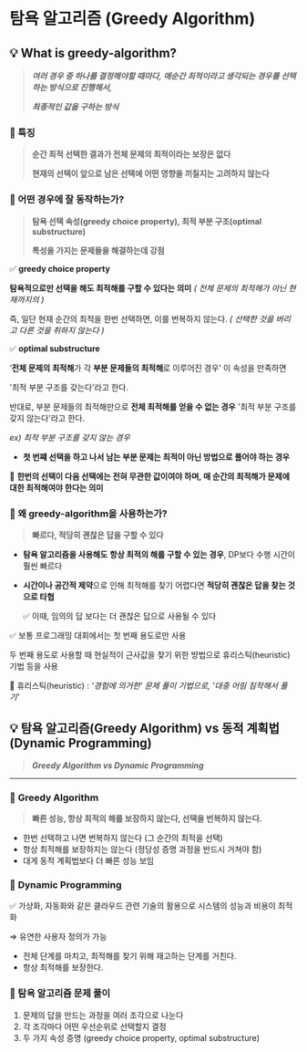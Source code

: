 # 탐욕 알고리즘 (Greedy Algorithm)

## 💡 What is greedy-algorithm?

> ***여러 경우 중 하나를 결정해야할 때마다, 매순간 최적이라고 생각되는 경우를 선택하는 방식으로 진행해서,***
> 
> 
> ***최종적인 값을 구하는 방식***
> 

### 📌 특징

> **순간 최적 선택한 결과가 전체 문제의 최적이라는 보장은 없다**
> 
> 
> **현재의 선택이 앞으로 남은 선택에 어떤 영향을 끼칠지는 고려하지 않는다**
> 

### 📌 어떤 경우에 잘 동작하는가?

> **탐욕 선택 속성(greedy choice property), 최적 부분 구조(optimal substructure)**
> 
> 
> **특성을 가지는 문제들을 해결하는데 강점**
> 

✅ **greedy choice property**

**탐욕적으로만 선택을 해도 최적해를 구할 수 있다는 의미** *( 전체 문제의 최적해가 아닌 현재까지의 )*

즉, 일단 현재 순간의 최적을 한번 선택하면, 이를 번복하지 않는다. *( 선택한 것을 버리고 다른 것을 취하지 않는다 )*

✅ **optimal substructure**

‘**전체 문제의 최적해**가 각 **부분 문제들의 최적해**로 이루어진 경우’ 이 속성을 만족하면

'최적 부분 구조를 갖는다'라고 한다.

반대로, 부분 문제들의 최적해만으로 **전체 최적해를 얻을 수 없는 경우** '최적 부분 구조를 갖지 않는다'라고 한다.

*ex) 최적 부분 구조를 갖지 않는 경우*

- **첫 번쨰 선택을 하고 나서 남는 부분 문제는 최적이 아닌 방법으로  풀어야 하는 경우**

🌟 **한번의 선택이 다음 선택에는 전혀 무관한 값이여야 하며, 매 순간의 최적해가 문제에 대한 최적해여야 한다는 의미**

### 📌 왜 greedy-algorithm을 사용하는가?

> **빠르다, 적당히 괜찮은 답을 구할 수 있다**
> 
- **탐욕 알고리즘을 사용해도** **항상 최적의 해를 구할 수 있는 경우**, DP보다 수행 시간이 훨씬 빠르다

- **시간이나 공간적 제약**으로 인해 최적해를 찾기 어렵다면 **적당히 괜찮은 답을 찾는 것으로 타협**
    
    ✅ 이때, 임의의 답 보다는 더 괜찮은 답으로 사용될 수 있다
    

✅ 보통 프로그래밍 대회에서는 첫 번째 용도로만 사용

두 번째 용도로 사용할 때 현실적이 근사값을 찾기 위한 방법으로 휴리스틱(heuristic)기법 등을 사용

🌟 휴리스틱(heuristic) : *'경험에 의거한' 문제 풀이 기법으로, '대충 어림 짐작해서 풀기’*

## 💡 탐욕 알고리즘(Greedy Algorithm) vs 동적 계획법(Dynamic Programming)

> ***Greedy Algorithm vs Dynamic Programming***
> 

---

### 📌 **Greedy Algorithm**

> **빠른 성능, 항상 최적의 해를 보장하지 않는다, 선택을 번복하지 않는다.**
> 
- 한번 선택하고 나면 번복하지 않는다 (그 순간의 최적을 선택)
- 항상 최적해를 보장하지는 않는다 (정당성 증명 과정을 반드시 거쳐야 함)
- 대게 동적 계획법보다 더 빠른 성능 보임

### 📌 **Dynamic Programming**

> 
> 

✅ 가상화, 자동화와 같은 클라우드 관련 기술의 활용으로 시스템의 성능과 비용이 최적화

⇒ 유연한 사용자 정의가 가능

- 전체 단계를 마치고, 최적해를 찾기 위해 재고하는 단계를 거친다.
- 항상 최적해를 보장한다.

### 📌 탐욕 알고리즘 문제 풀이

> 
> 
1. 문제의 답을 만드는 과정을 여러 조각으로 나눈다
2. 각 조각마다 어떤 우선순위로 선택할지 결정
3. 두 가지 속성 증명 (greedy choice property, optimal substructure)